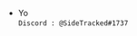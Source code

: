-  Yo  
``` Discord : @SideTracked#1737 ```
<!---
Side-e/Side-e is a ✨ special ✨ repository because its `README.md` (this file) appears on your GitHub profile.
You can click the Preview link to take a look at your changes.
--->
